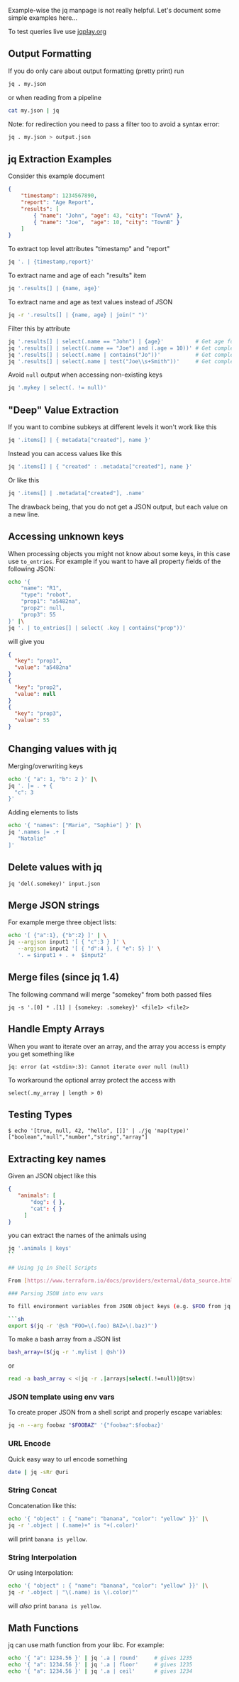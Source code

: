 Example-wise the jq manpage is not really helpful. Let's document some simple examples here...

To test queries live use [jqplay.org](https://jqplay.org/)

## Output Formatting

If you do only care about output formatting (pretty print) run

```sh
jq . my.json
```

or when reading from a pipeline

```sh
cat my.json | jq
```

Note: for redirection you need to pass a filter too to avoid a syntax error:

```sh
jq . my.json > output.json
```

## jq Extraction Examples

Consider this example document

```json
{
	"timestamp": 1234567890,
	"report": "Age Report",
	"results": [
		{ "name": "John", "age": 43, "city": "TownA" },
		{ "name": "Joe",  "age": 10, "city": "TownB" }
	]
}
```

To extract top level attributes "timestamp" and "report"

```sh
jq '. | {timestamp,report}'
```

To extract name and age of each "results" item

```sh
jq '.results[] | {name, age}'
```

To extract name and age as text values instead of JSON

```sh
jq -r '.results[] | {name, age} | join(" ")'
```

Filter this by attribute

```sh
jq '.results[] | select(.name == "John") | {age}'          # Get age for 'John'
jq '.results[] | select((.name == "Joe") and (.age = 10))' # Get complete records for all 'Joe' aged 10
jq '.results[] | select(.name | contains("Jo"))'           # Get complete records for all names with 'Jo'
jq '.results[] | select(.name | test("Joe\\s+Smith"))'     # Get complete records for all names matching PCRE regex 'Joe\+Smith'
```

Avoid `null` output when accessing non-existing keys

```sh
jq '.mykey | select(. != null)'
```

## "Deep" Value Extraction

If you want to combine subkeys at different levels it won't work like this

```sh
jq '.items[] | { metadata["created"], name }'
```

Instead you can access values like this

```sh
jq '.items[] | { "created" : .metadata["created"], name }'
```

Or like this

```sh
jq '.items[] | .metadata["created"], .name'
```

The drawback being, that you do not get a JSON output, but each value on a new line.

## Accessing unknown keys

When processing objects you might not know about some keys, in this case use `to_entries`. For example
if you want to have all property fields of the following JSON:

```sh
echo '{
	"name": "R1",
	"type": "robot",
	"prop1": "a5482na",
	"prop2": null,
	"prop3": 55 
}' |\
jq '. | to_entries[] | select( .key | contains("prop"))'
```

will give you

```json
{
  "key": "prop1",
  "value": "a5482na"
}
{
  "key": "prop2",
  "value": null
}
{
  "key": "prop3",
  "value": 55
}
```

## Changing values with jq

Merging/overwriting keys

```sh
echo '{ "a": 1, "b": 2 }' |\
jq '. |= . + {
  "c": 3
}'
```

Adding elements to lists

```sh
echo '{ "names": ["Marie", "Sophie"] }' |\
jq '.names |= .+ [
   "Natalie"
]'   
```

## Delete values with jq

	jq 'del(.somekey)' input.json

## Merge JSON strings

For example merge three object lists:

```sh
echo '[ {"a":1}, {"b":2} ]' | \
jq --argjson input1 '[ { "c":3 } ]' \
   --argjson input2 '[ { "d":4 }, { "e": 5} ]' \
   '. = $input1 + . +  $input2'
```

## Merge files (since jq 1.4)

The following command will merge "somekey" from both passed files

    jq -s '.[0] * .[1] | {somekey: .somekey}' <file1> <file2>

## Handle Empty Arrays

When you want to iterate over an array, and the array you access is empty you get something like

    jq: error (at <stdin>:3): Cannot iterate over null (null)

To workaround the optional array protect the access with

    select(.my_array | length > 0)
    
## Testing Types

    $ echo '[true, null, 42, "hello", []]' | ./jq 'map(type)'
    ["boolean","null","number","string","array"]
    
## Extracting key names

Given an JSON object like this

```json
{
   "animals": [
	   "dog": { },
	   "cat": { }
	 ]
}
```

you can extract the names of the animals using

```sh
jq '.animals | keys'   
``

## Using jq in Shell Scripts

From [https://www.terraform.io/docs/providers/external/data_source.html](https://www.terraform.io/docs/providers/external/data_source.html)

### Parsing JSON into env vars

To fill environment variables from JSON object keys (e.g. $FOO from jq query ".foo")

```sh
export $(jq -r '@sh "FOO=\(.foo) BAZ=\(.baz)"')
```

To make a bash array from a JSON list

```sh
bash_array=($(jq -r '.mylist | @sh'))
```

or

```sh
read -a bash_array < <(jq -r .|arrays|select(.!=null)|@tsv)
```
    
### JSON template using env vars

To create proper JSON from a shell script and properly escape variables:

```sh
jq -n --arg foobaz "$FOOBAZ" '{"foobaz":$foobaz}'
```

### URL Encode

Quick easy way to url encode something

```sh
date | jq -sRr @uri
```

### String Concat

Concatenation like this:

```sh
echo '{ "object" : { "name": "banana", "color": "yellow" }}' |\
jq -r '.object | (.name)+" is "+(.color)'
```

will print `banana is yellow`.

### String Interpolation

Or using Interpolation:

```sh
echo '{ "object" : { "name": "banana", "color": "yellow" }}' |\
jq -r '.object | "\(.name) is \(.color)"'
```

will *also* print `banana is yellow`.

## Math Functions

jq can use math function from your libc. For example:

```sh
echo '{ "a": 1234.56 }' | jq '.a | round'     # gives 1235
echo '{ "a": 1234.56 }' | jq '.a | floor'     # gives 1235
echo '{ "a": 1234.56 }' | jq '.a | ceil'      # gives 1234
```
